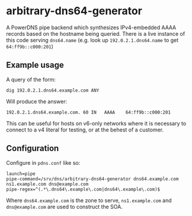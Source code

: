 # arbitrary-dns64-generator

A PowerDNS pipe backend which synthesizes IPv4-embedded AAAA records based on the hostname being queried. There is a live instance of this code serving `dns64.name` (e.g. look up `192.0.2.1.dns64.name` to get `64:ff9b::c000:201`)

## Example usage

A query of the form:

    dig 192.0.2.1.dns64.example.com ANY

Will produce the answer:

    192.0.2.1.dns64.example.com. 60 IN   AAAA    64:ff9b::c000:201

This can be useful for hosts on v6-only networks where it is necessary to connect to a v4 literal for testing, or at the behest of a customer.

## Configuration

Configure in `pdns.conf` like so:

    launch=pipe
    pipe-command=/srv/dns/arbitrary-dns64-generator dns64.example.com ns1.example.com dns@example.com
    pipe-regex=^(.*\.dns64\.example\.com|dns64\.example\.com)$

Where `dns64.example.com` is the zone to serve, `ns1.example.com` and `dns@example.com` are used to construct the SOA.
